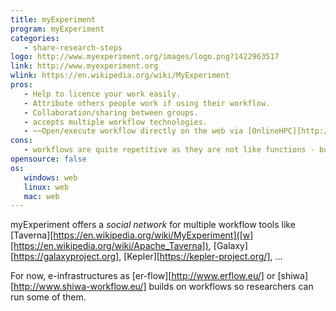 ```yaml
---
title: myExperiment
program: myExperiment
categories:
   - share-research-steps
logo: http://www.myexperiment.org/images/logo.png?1422963517
link: http://www.myexperiment.org
wlink: https://en.wikipedia.org/wiki/MyExperiment
pros:
   - Help to licence your work easily.
   - Attribute others people work if using their workflow.
   - Collaboration/sharing between groups.
   - accepts multiple workflow technologies.
   - ~~Open/execute workflow directly on the web via [OnlineHPC][http://onlinehpc.com/]([w][https://en.wikipedia.org/wiki/OnlineHPC])~~ (offline since May 2016).
cons:
   - workflows are quite repetitive as they are not like functions - but that's workflow problem, not myExperiment itself.
opensource: false
os:
   windows: web
   linux: web
   mac: web
---
```


myExperiment offers a *social network* for multiple workflow tools like
[Taverna][https://en.wikipedia.org/wiki/MyExperiment]([w][https://en.wikipedia.org/wiki/Apache_Taverna]),
[Galaxy][https://galaxyproject.org],
[Kepler][https://kepler-project.org/], ...

For now, e-infrastructures as [er-flow][http://www.erflow.eu/] or
[shiwa][http://www.shiwa-workflow.eu/] builds on
workflows so researchers can run some of them.


